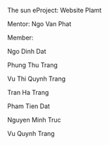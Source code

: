 The sun
eProject: Website Plamt



Mentor: 
Ngo Van Phat



Member:

Ngo Dinh Dat

Phung Thu Trang

Vu Thi Quynh Trang

Tran Ha Trang

Pham Tien Dat

Nguyen Minh Truc

Vu Quynh Trang
